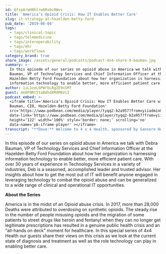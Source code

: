 ```yaml
---
id: 6fspArwH0hlrw6Rxbc0Wvs
title: 'America’s Opioid Crisis: How IT Enables Better Care'
slug: it-strategy-at-hazelden-betty-ford
pub_date: '2019-06-04'
tags:
  - tags/clinical-topic
  - tags/telemedicine
  - tags/interoperability
  - tags/ehr
  - tags/workflows
category_brand: true
share_image: /assets/general/podcasts/podcast-4x4-share-9-bauman.jpg
summary: >-
  In this episode of our series on opioid abuse in America we talk with Debra
  Bauman, VP of Technology Services and Chief Information Officer at the
  Hazelden Betty Ford Foundation about how her organization is harnessing
  information technology to enable better, more efficient patient care.
author: 1iL3zeL6PWrbLRgZE9x5Mf
guest: 4e0FNRt5taBdhdXMXM6ViI
podcast_embed: >-
  <iframe title='America’s Opioid Crisis: How IT Enables Better Care with Debra
  Bauman, CIO, Hazelden-Betty Ford Foundation'
  src='https://www.podbean.com/media/player/tyqq2-b2a957?from=yiiadmin&download=1&version=1'
  data-link='https://www.podbean.com/media/player/tyqq2-b2a957?from=yiiadmin&download=1&version=1'
  height='122' width='100%' style='border: none;' scrolling='no'
  data-name='pb-iframe-player' ></iframe>
transcript: "**Dave:** Welcome to 4 x 4 Health, sponsored by Sansoro Health. Sansoro Health, integration at the speed of innovation. Check them out at [www.sansorohealth.com](http://www.sansorohealth.com). I’m your host Dr. Dave Levin. America is in the midst of an Opioid Abuse Crisis. Consider some of this statistic reported by the US Department of Health and Human Services or HHS. It’s estimated that in 2017, more than 28,000 deaths were attributed to overdosing on synthetic opioids which translates to more than a 130 deaths every day. Us of great concern is to study rise in the number of people misusing opioids for the first-time. In 2016, two million people misused prescription opioids for the first-time and reflecting the fact that patients often move on to street drugs when they can no longer get legitimate prescriptions, 81,000 people used Heroin for the first time. This is a genuine crisis and an all hands-on-deck moment for healthcare. In response HHS has proposed a five-point plan that’s designed to lead to better prevention, treatment and recovery services, enhance data collection and research, improve pain management and increased targeting of overdose reversing drugs like Naloxone. In this special series of 4 x 4 Health, our guests share their views on the crisis as we look at the current state of diagnosis and treatment as well as the role technology can play in enabling better care. Today I’m talking with Debra Bauman, VP of Technology Services and Chief Information Officer at the Hazelden Betty Ford Foundation . Deb joined Hazelden Betty Ford Foundation\_ in 2015, bringing with her over 30 years of experience in technology services. She served in a variety of roles in different industries including Group President for Bremer Bank, Vice President for Target Technology Services where she was in charge of Financial Services, Technology and [target.com](http://www.target.com) and Chief Information Officer for Sun Country Airlines. Deb is also a trusted advisor. She’s been a Member of the Strategic Advisory Board for FIS Global Solutions, a board member for several startups and a Member of the Advisory Board for the Sophia Fund and Angel Investment Firm. She’s Chairman of the Board of the Non-profit Bridge for Youth and also serves of the Board of the Women’s Health Leadership Trust. As you can tell from this introduction, Deb has a wealth of experience in Information Technology and the leadership skills that enable her teams to get things done. I’ve had the pleasure of working directly with her and can affirm she also has the courage to pursue her ideas even when they don’t square with a conventional wisdom of today’s Health IT. She possesses vision, strong leadership skills and the diversity of experience and knowledge that we need in the mix to help us reinvent the US Healthcare System. We’re glad she’s here today. Welcome to 4 x 4 Health, Deb.\n\n**Deb:** Thank you Dave, it’s good to be here.\n\n**Dave:** Before we get into the Opioid discussion, I’d like to ask you my usual opening question. So, take a moment and tell us a little bit about yourself and your organization.\n\n**Deb:** Well, as Dave mentioned, I’ve been in technology for several decades and what led me to technology in the first place was that I was actually a Business Major, a Marketing Major in college. But I started to understand that really enabling technology is more of a business problem and bringing a business perspective to it. It has really enabled me to be successful in my career over the years. So, I tend to have a little bit different view in some cases than some of my colleagues when looking at technology and potential technology solutions.\n\n**Dave:** That’s really interesting. And of course, as we said in the intro, you really, you started in other fields. I’m always interested in why people gravitated to healthcare at some point in their career. So, if you don’t mind sharing that, how did you end up at healthcare?\n\n**Deb:** Well, my career took some twists and turns and I went from industry to industry and that was not a planned roadmap for my career, it just sort of worked out that way. I was approached by a recruiter and Hazelden Betty Ford had merged and they were looking for a leader that could bring broad experience into the organization and I had always wanted to work in healthcare, it just the opportunity had never presented itself in the past as well as being an experienced executive and looking at how do I want to end my career, I really wanted to focus on an organization that I could feel very strongly about their mission and what they’re doing to improve healthcare for our country and the world and Hazelden Betty Ford is exactly that organization. So, I was drawn to it once I learned the opportunity. I’ve been thrilled to be here and have enjoyed it almost four years that I have been here.\n\n**Dave:** Well, we definitely need a mix of people in this and this has been a theme of the podcast about looking for this right mix of new ideas and old ideas and people that are marinated in healthcare and people that are new to it. And the theory of the podcast anyway is that, it’s through that mashup, something good is gonna happen. So, it’s great to have someone of your experience involved. Take one more minute and tell us a bit more about Hazelden Betty Ford Foundation\_ and their mission.\n\n**Deb:** Hazelden Betty Ford Foundation is an amazing organization. I really didn’t know the extent to which they serve people in recovery as well as other constituents, other people that are trying to learn more about recovery. And being from Minnesota, I was surprised about all the aspects of our organization. So, in addition to our core recovery services offerings, we have an accredited graduate school in addiction studies, we have a prominent research division that does a lot of important research and connection with organizations like Mayo and we have the world’s largest publisher of Addiction Literature in Products and Services that we sell across the globe. So, all of that from Hazelden Betty Ford Foundation\_ Headquarter in Minnesota to me was a surprise when I first started learning more about the organization.\n\n**Dave:** So, your role is to, among your many roles is to bring technology that enables that mission and we’re gonna drill in deeper specifically around the opioid abuse crisis. But tell us a little bit just in general, how you’ve approached that mission, what you see as some of the key pieces of technology and specifically Information Technology that enables that mission today and the way you look at it in the future?\n\n**Deb:** I think that as we’ve grown, a lot of what I just talked about in terms of our operating model has been more siloed in terms of how they operate and how they communicate in an enterprise level and what I have been stressing and bringing to the table and the whole organization is actually evolving to understand that all of the work that we do is integrated and together at an enterprise level as we look at all these different businesses, there’s a lot of overlap and a lot of commonality. And what we can do to make us even more effective as an organization is to extend beyond our traditional brick-and-mortar sites, our websites and really look at delivering our products and services and extending our reach to a number of different constituents, third-parties, hospitals, clinics, doctors, educational systems, and we can deliver the expertise that we have to support these other organizations in new and different ways. So, my job as a Technology Leader is to figure out how to bring that all together.\n\n**Dave:** Well, and it’s, this is another theme that’s been of interest to me and we’ve talked about this some on the podcast. To me this is that bucket of virtualizing care, of ways to extend resources, ways to minimize the barriers of time and space and it’s a problem across healthcare. My impression is that, it’s a particularly acute problem in behavioral and mental health. Number one, because there’s a substantial disease burden. We don’t always recognize it or deal with it but it’s there and the other is just a general shortage of skilled providers in the area. Have I got this right? Please feel free to call BS on me at any time during this podcast.\n\n**Deb:** Ha, ha \\[Laugh\\]. No, no, you’re spot on in what you’re describing. And we have a great opportunity to leverage technology in a way that we haven’t done so before to extend our reach and our services. We’re very, very involved in looking at virtual delivery models, a telemedicine, telehealth and there’s a variety of ways in which we believe we have opportunities to leverage that technology, the internet of things, all of the technology that is really, readily available, now, in other industries are taking advantage of are things that we are looking into. And I’m strategically incorporating into our model going forward.\n\n**Dave:** One of the areas of particular concern in healthcare information systems in general but I think particularly when we’re talking about sensitive areas like, mental health, addiction, behavioral health issues is privacy and security. And it’s a general challenge across our industry and one that we have much work to do, I think. But you’re in a, I think in a situation where it’s particularly important. Could you speak about that for a moment, the way you look at that issue and any particular activities at Hazelden Betty Ford around safeguarding the privacy and security of patient data?\n\n**Deb:** That is something that we are super focused on. You know, this is a highly regulated industry. I’ve been in highly regulated industries in the past including banking and airlines but healthcare and on top of that behavioral health is extremely regulated. We are subject to additional regulations in addition to the traditional healthcare HIPAA regulations. We have something that’s referred to as 42 CFR Part-2 which is an additional layer of security on top of HIPAA that further restricts and protects the information of the patients that we serve so that does create constraints for us in terms of how we can leverage technology and not risk violating any of those regulations. So, we spent a huge amount of time at making sure that we don’t do that.\n\n**Dave:** Well, we may have to have you come back for a deeper dive into that and maybe a comparison of the regulatory burden across different industries but we’ll save that for a future discussion.\n\n**Deb:** Okay.\n\n**Dave:** What I’d like to do now is turn our focus more specifically to the opioid abuse crisis. And my first question to you is really a personal one. You know, in your role at Hazelden, how did this arrive on your radar, how did you become involved and what has your journey been in support of their efforts to address this?\n\n**Deb:** The opioid crisis was really coming to ahead right about the time I joined the organization and Hazelden Betty Ford had already done some ground-breaking work in developing a program called Core-12 and what Core-12 does is incorporates our more traditional treatment model for alcohol along with what’s called medically assisted treatment are the use of additional medicine to help an individual get through to recovery from opioids. Opioids are tricky business, they’re harder to treat and it’s a tough journey for the patients that are going through recovery. So, how I became involved is trying to help enable technology that can help measure the outcomes of different forms of treatment and their corresponding outcomes and what is the more positive treatment path versus another path in helping our providers to understand what is most effective in treating an opioid patient. It’s a different model, it’s very different even though it’s still addiction medicine, it’s different, it’s the tough one to treat.\n\n**Dave:** Well, that’s a really interesting. Let’s go a little deeper on that. So, if I heard you correctly, you’re collecting outcomes measures, helping your clinical team evaluate different treatment approaches and the results you’re getting with different patient populations as a clinical research that allows you to refine those approaches as you go forward. Did I get that right?\n\n**Deb:** Right. So, what we do is we have a feedback informed treatment model that we apply and that model then allows us to provide assessments and questionnaires and different tools to patients to help them share where they’re at in their recovery journey and then from that our clinicians are taking that data and they’re analyzing that data and it allows them also to become more proactive when they see warning signs or signs of relapse that they can jump in and react more quickly. And it’s a closed-loop kind of a treatment model where they are continually refining their treatment plans based on the information they’re receiving. So, they need a technology solution that supports that entire closed-loop process. So, we are providing that.\n\n**Dave:** That’s really terrific. The other thing you brought up was medication assisted therapy and the medication assisted treatment. And this is recognized now I think as one of the cornerstones of recovery. There’s been a challenge because there’s a severe shortage of credential providers that can provide this service. My understanding is that this is one of the places where virtualizing care could be helpful. Is that something you’re looking at or that you guys have put into place and if so, what have you learned from that experience?\n\n**Deb:** We are working very hard to partner with organizations that can provide the medication that’s required for our patients once they leave us if they still need that medication ongoing. So, we are establishing technology tools to help in capturing partners that we can work with that can provide the service so that when a patient does leave us and we can refer them to qualified people to continue their care.\n\n**Dave:** So, so far what we’ve talked about is a couple of things, sort of care paths and the ability to collect outcomes and then adjust treatment based on that. We’ve been talking little bit about virtualizing care, technologies that allow us to spread the resources more efficiently or more effectively. What other key areas are you working in or what challenges are you trying to address right now?\n\n**Deb:** One of the key things that I’m trying to help enable the organization to do is to be able to provide more of a 360-degree view of our patients. What we don’t know right now is we can have a patient that’s gone through treatment. They may have taken courses at our graduate school. They may have donated money to us and they could be an employee and they could have worked with us in other ways, they could have been a referral or referred to us. So, there’s all these additional ways to have a relationship with us besides our traditional treatment. Yet, all of that information exists in all different areas and all different systems across the foundation. And I am working with the business leaders to pull all that information together. So, we are aware of any and all ways that a patient may interact with Hazelton Betty Ford and that, by doing that, then we can continue to have a relationship and we can also strengthen the relationship that’s already there by an understanding of how they are reaching out to us.\n\n**Dave:** We’ve been discussing the opioid abuse crisis with Deb Bauman and, Chief Information Officer at Hazelden Betty Ford Foundation. If you’ve just joined us, Deb just hit a hot-button issue for me personally because I think what you’re describing is bringing CRM, Customer Relationship Management to healthcare. You and I talked about this recently. I think I got up on my soapbox and gave up an unwanted speech about this but I want to go deeper on this and I just wanna connect it to something you said at the top of the podcast about bringing a business view to this world and to me this is a really good example of that, really thinking about the, what is the business problem or opportunity here, how’s it been addressed in other industries and how might that map onto healthcare. I might be out over my skis a little bit here but like you I see real promise in adapting the tools and techniques of CRM that are primarily used for marketing today to the business of healthcare and to clinical practice. So, before I go off on my own rant about this, tell us a little bit more about, you know, what you see and what you think the possibilities are there.\n\n**Deb:** Yeah, I think you described it very well and coming from other industries, particularly coming from Target and understanding the importance of that CRM analysis to understand your customers or your patients and the power of that. And the fact that healthcare is really, you know, and I’ve worked in financial services and airlines and all those other industries that, you know, that is paramount to be able to understand that. And so, for healthcare, I just see this is as an enormous opportunity for us moving forward to provide better healthcare and to provide more personalized individual care because we’ll have all this additional information.\n\n**Dave:** Well, I agree with you completely and I think that great customer service if you will and great patient care can very much align and reinforce each other, they don’t have to be in conflict. And that providing better service and a better experience, providing a more personalized experienced as you’ve described it, it’s not only gonna be more pleasing to patients but I predict that it’s gonna allow us to deliver even more effective care. So, this is the point where my colleagues usually look at me like I’m nuts and that might be true but I could still be correct and you know, the way I’ve tried to describe it to them is, you know, modern marketing has developed really powerful tools to micro-target. Essentially are these very tight cohorts of individuals that share common characteristics. They understand these cohorts and what they respond to and they message us appropriately. When I compare that to the way we do this in healthcare, you know, we talk about diabetics or on a good day we might talk about Type-1 and Type-2. There’s a much further refining to be done here to understand patients and what motivates them and how to take advantage of that, leverage that for successful treatment. So, two diabetics, there’s a difference between the one that shops at Walmart and the one that shops at Target and what Zip Code you live in and all these other things. Again that, you know, on the one hand you might say, well that’s just marketing stuff, what does that have to do with healthcare? Well, what it has to do with is, is this is the leading edge of really personal \\[Unclear\\] in my view. So, I’m sorry, I know I did go kind of on a rant there but when I meet someone else that kind of sees what I see there, I get excited about it. So…\n\n**Deb:** I do too, I do too.\n\n**Dave:** Where do you think you’ll start? Because, you know, when I’ve talked to people about this idea, there’s so many different ways you could apply it to healthcare. What are your thoughts about where to get started with it?\n\n**Deb:** Well, we actually do have a strategy around how to get started and it’s kind of goes back to what you touched on where you know you start to look at a certain type of individual that has diabetes, that has common characteristics for us. What we wanna do is start doing something called risk stratification. So, if we can start collecting this information, you know, and then start to analyze the information, we will be much better prepared at the very onset when someone approaches us for treatment, that we feel that we can draw upon that information, compare it is to that individual and their profile and target more effective treatment. We believe right out of the gate based on having that base of information to compare to. So, that’s the first thing we see and then we also as I mentioned, when you’re in treatment with us, there again, we can use that information we believe to be more effective in the treatment plan that we put together for you. So, we just think it has enormous potential.\n\n**Dave:** Well, I do too. I mean, I have this really fundamental view that most of healthcare is about behavior change whether it’s adopting healthy behaviors to prevent illness or adopting the behaviors you need to care for a chronic disease or acute illness. And I just don’t think we’re very good at that in healthcare and that there’s a lot we can learn from industries that are good at it. The two that always interest me are marketing and behavioral economics. They seem to be fields that have, they have more insight into what motivates human beings and how to take advantage of that for their benefits.\n\n**Deb:** Mm-hmm.\n\n**Dave:** I see we kind of share that view.\n\n**Deb:** The other piece that I didn’t mention which is going to be very important, it is very important for behavioral health is that we are going to be required to do more measurement-based treatment and that’s going to be across the behavioral health industry. So, I think we are on the leading edge. I’m already thinking about how we’re going to be able to do that using data and technology. So, it feeds right into what is going to be an expectation of the industry as a whole.\n\n**Dave:** My next question might be a little bit of a curveball but one of the things that I’ve learned from my own experience with addiction and recovery is that this is also about the family and the social unit. It’s a disease of families really in a way. It’s not just about the individual. So, I’m curious, are there things that you do with technology at Hazelden that relate to that specifically or and I guess you can look at it both ways in engaging families and also, you know, dealing with privacy issues. So, hopefully that was a good question in there somewhere.\n\n**Deb:** Yes, and we do believe that, that is a key part of a successful outcome and we want to do more around that because we realized that we have a number of different constituents that we work with. We do have a family program, it’s a very formalized program. But we also have a children’s program. So, it’s for children of parents who are in treatment. So, there’s a lot of different areas that we touch upon it but what we wanna do is part of our strategy for the next few years is to figure out how do we put together a more formalized program around all of the people that are touched by the individual that’s in treatment.\n\n**Dave:** The next thing I’d like you to talk with us about is some of the challenges that you face and we’ve touched on this a little bit around security and privacy but in addition to those concerns, what are some of the biggest challenges you face in deploying and using Information Technology?\n\n**Deb:** I think for us in behavioral health it isn’t, you know, it isn’t always a straight forward as acute care or getting a knee replacement. You know, every person is different and, every person is going to go through the experience here differently and trying to apply technology that’s can scale and be standard, yet individualized enough to be effective in the course of treatment is a balancing act. And that’s I think for me and technology and trying to provide the best technology for our clinicians and our providers, that’s been a challenge.\n\n**Dave:** Give us a specific example of one of those challenges.\n\n**Deb:** We recently implemented a new EHR, Cerner and we have 14 different sites across the country. And each of those sites is staffed differently, provides a different combination of programs because we have residential, we have intensive outpatient, outpatient day treatment, silver living and then based on the type of providers and clinicians we have, they can vary from site-to-site based on what we offer there. So, trying to put it in place standard technology and standard processes to create, you know, a good experience, yet do it to support all of the various sites and their different configurations. It’s been a challenge for us trying to figure that out.\n\n**Dave:** And it’s in balance, right. I mean, there’s no one right answer here, it’s mostly the balance.\n\n**Deb:** And then every state has their own regulations which are different. And we’re in nine different states. So, then we have to make sure we’re adhering and based on what we talked about earlier, our strict privacy rules and then addressing the individual state regulations as additional complexity.\n\n**Dave:** So, what I heard and there are a couple things. One is that where we can in healthcare. We wanna standardize things, we like heaven pads and we like to be evidence based where we can. There’s always variations though. Some of those are just doodled local circumstances. How many people work here, what kind of rooms do we have, what services do we provide? So well, they can be personal tastes and preferences although I think increasingly in healthcare, we’re becoming a little more disciplined around those things and using evidence. You’ve also compared this to a joint replacement which is also interesting to me and I’m gonna speculate here a little bit. The typical joint replacement patient, it’s a pretty predictable course and series of, of that. So, not that there’s not some variation in there and, but it’s relatively predictable. I would speculate that in the patient population that Hazelden serves, there’s a lot more variability, there’ a lot more of two steps forward, one step back and that variability also presents a bigger challenge in this sort of customizing within a standard framework.\n\n**Deb:** It does and because the great majority of the time if there’s a substance use disorder. There’s usually some associated psychological issue as well and so peeling the onion if you will to get to the root of perhaps what caused the addiction in the first place could be varied and could be complicated. And so, how to address individual by individual, everybody’s different in terms of their particular situation.\n\n**Dave:** My last question around technology today is, are you looking at any of the cutting-edge innovational stuff, you know, I don’t know if it’s gonna work or not but it looks interesting. So, things like, gamification, chatbots, some of these technologies that at least their hints that they might be useful in healthcare and that they might be particularly useful in the arena of mental health and behavioral health. Any of that on the radar or is that too fanciful right now?\n\n**Deb:** We have a clinical innovation team. I sit on that team; our Chief Medical Officer sits on that team as well as representatives from across the foundation. We are getting approached on a regular basis with technology offerings where they think that, you know, might be beneficial to us. So, we evaluate those and we go through on a regular basis. We’re always looking at the new things that are coming out on the market. And keeping sort of in the back of our mind where we think this may fit, you know, our overall strategy. But we’re not, you know, we’re probably more like, we wanna be a fast follower. You know, and some of that I think is where I would position us if we can be.\n\n**Dave:** Well, that makes sense. It’s true, seems like everybody’s got an app for that now and yet we lack a lot of evidence and basic proof that these things are effective. I’m not discouraged by that; I just recognize that as we have work to do. Anything you’ve seen recently that you went, wow, this might be actually pretty cool?\n\n**Deb:** Well, we’ve seen a number of things that we think people really have some great solutions. But your earlier point, are they going to be effective, you know, there isn’t any proof. So, but it is, you know. There’s, it’s amazing when people come and present some of the ideas that they have. Even the one that we had was a virtual, putting a, you know, the virtual glasses and then putting you in a bar setting and then walking you through and then training you on how you would react. You know, if you’re in recovery and you walk into a bar and this is what comes at you because you’re with friends, how do you react? I mean, you know, when you think about it, that’s a real situation, right?\n\n**Dave:** That’s really interesting. I mean, you know, it’s a classic triggering situation. And so, perhaps there’s a role for a virtual reality and practicing that and learning how to navigate through this. So, that’s fascinating. Well, you’ve got, as you said, decades of experience in the field and now you’ve brought that to bear on healthcare. You’re at ground zero for one of the most important ongoing health crises in the United States. My last question to you is given all of that, what’s your most sage advice for us on these topics?\n\n**Deb:** Well, I’m glad to see that we’re talking about this and how technology can really help address something that is a critical situation in our country. And opioids, if we get opioids under control, there will be something else because there will always be addiction and different forms of addiction and I love the fact that it’s becoming less taboo behind the curtain to talk about and in more open so that’s progress.\n\n**Dave:** That’s a really important point, that last one and it’s come up in this series multiple times. One of the if you will, silver linings here is that because opioid addiction has affected such a broad swath of the population and it doesn’t seem to respect any kind of socio-economic boundaries. It has brought a lot more focus to these problems and as you say, I think it has begun to address some of the stigma that gets in the way of us recognizing it and seeking help when it’s needed. We’ve been discussing the Opioid Abuse Crisis with Deb Bauman, Chief Information Officer at Hazelden Betty Ford Foundation. Deb, thanks again for joining us today.\n\n**Deb:** Oh, my pleasure Dave.\n\n**Dave:** You’ve been listening to 4 x 4 Health, sponsored by Sansoro Health. Sansoro Health, integration at the speed of innovation. Check them out at [www.sansorohealth.com](http://www.sansorohealth.com). I hope you’ll join us next time for another 4 x 4 discussion with healthcare innovators. Until then, I’m your host Dr. Dave Levin, thanks for listening."
---
```

In this episode of our series on opioid abuse in America we talk with Debra Bauman, VP of Technology Services and Chief Information Officer at the Hazelden Betty Ford Foundation about how her organization is harnessing information technology to enable better, more efficient patient care. With over 30 years of experience in Technology Services in a variety of industries, Deb is a seasoned, accomplished leader and trusted advisor. Her insights about how to get the most out of IT will benefit anyone engaged in leveraging technology to combat the opioid abuse and can be generalized to a wide range of clinical and operational IT opportunities.

__About the Series__

America is in the midst of an Opioid abuse crisis. In 2017, more than 28,000 Deaths were attributed to overdosing on synthetic opioids. The steady rise in the number of people misusing opioids and the migration of some patients to street drugs like heroin and fentanyl when they can no longer get legitimate prescriptions has resulted in a genuine public health crisis and an “all-hands on deck” moment for healthcare. In this special series of 4x4 Health our guests share their views on this crisis as we look at the current state of diagnosis and treatment as well as the role technology can play in enabling better care.

  